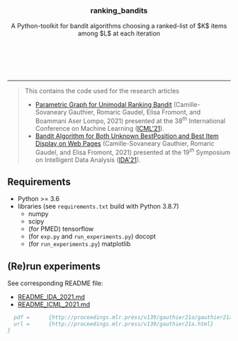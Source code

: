 <!-- Our title -->
<div align="center">
  <h3>ranking_bandits </h3>
</div>

<!-- Short description -->
<p align="center">
A Python-toolkit for bandit algorithms choosing a ranked-list of $K$ items among $L$ at each iteration
</p>



```






```




<!-- Draw horizontal rule -->
<hr>

> This contains the code used for the research articles
> * [Parametric Graph for Unimodal Ranking Bandit]() (Camille-Sovaneary Gauthier, Romaric Gaudel, Elisa Fromont, and Boammani Aser Lompo,  2021) presented at the 38$^{th}$ International Conference on Machine Learning ([ICML'21](https://icml.cc/Conferences/2021)).
> * [Bandit Algorithm for Both Unknown BestPosition and Best Item Display on Web Pages]() (Camille-Sovaneary Gauthier, Romaric Gaudel, and Elisa Fromont, 2021) presented at the 19$^{th}$ Symposium on Intelligent Data Analysis ([IDA'21](https://ida2021.org/)).


## Requirements

* Python >= 3.6
* libraries (see `requirements.txt` build with Python 3.8.7)
    * numpy
    * scipy
    * (for PMED) tensorflow 
    * (for `exp.py` and `run_experiments.py`) docopt
    * (for `run_experiments.py`) matplotlib

## (Re)run experiments

See corresponding README file:

* [README_IDA_2021.md](README_IDA_2021.md)
* [README_ICML_2021.md](README_ICML_2021.md)


```bibtex
  pdf = 	 {http://proceedings.mlr.press/v139/gauthier21a/gauthier21a.pdf},
  url = 	 {http://proceedings.mlr.press/v139/gauthier21a.html}
}
```



